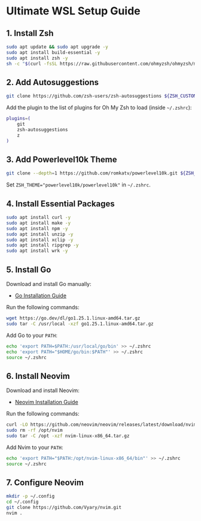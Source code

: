 # Ultimate WSL Setup Guide

## 1. Install Zsh

```bash
sudo apt update && sudo apt upgrade -y
sudo apt install build-essential -y
sudo apt install zsh -y
sh -c "$(curl -fsSL https://raw.githubusercontent.com/ohmyzsh/ohmyzsh/master/tools/install.sh)"
```

## 2. Add Autosuggestions

```bash
git clone https://github.com/zsh-users/zsh-autosuggestions ${ZSH_CUSTOM:-~/.oh-my-zsh/custom}/plugins/zsh-autosuggestions
```

Add the plugin to the list of plugins for Oh My Zsh to load (inside `~/.zshrc`):

```bash
plugins=(
    git
    zsh-autosuggestions
    z
)
```

## 3. Add Powerlevel10k Theme

```bash
git clone --depth=1 https://github.com/romkatv/powerlevel10k.git ${ZSH_CUSTOM:-$HOME/.oh-my-zsh/custom}/themes/powerlevel10k
```

Set `ZSH_THEME="powerlevel10k/powerlevel10k"` in `~/.zshrc`.

## 4. Install Essential Packages

```bash
sudo apt install curl -y
sudo apt install make -y
sudo apt install npm -y
sudo apt install unzip -y
sudo apt install xclip -y
sudo apt install ripgrep -y
sudo apt install wrk -y
```

## 5. Install Go

Download and install Go manually:

- [Go Installation Guide](https://go.dev/doc/install)

Run the following commands:

```bash
wget https://go.dev/dl/go1.25.1.linux-amd64.tar.gz
sudo tar -C /usr/local -xzf go1.25.1.linux-amd64.tar.gz
```

Add Go to your `PATH`:

```bash
echo 'export PATH=$PATH:/usr/local/go/bin' >> ~/.zshrc
echo 'export PATH="$HOME/go/bin:$PATH"' >> ~/.zshrc
source ~/.zshrc
```

## 6. Install Neovim

Download and install Neovim:

- [Neovim Installation Guide](https://github.com/neovim/neovim/blob/master/INSTALL.md)

Run the following commands:

```bash
curl -LO https://github.com/neovim/neovim/releases/latest/download/nvim-linux-x86_64.tar.gz
sudo rm -rf /opt/nvim
sudo tar -C /opt -xzf nvim-linux-x86_64.tar.gz
```

Add Nvim to your `PATH`:

```bash
echo 'export PATH="$PATH:/opt/nvim-linux-x86_64/bin"' >> ~/.zshrc
source ~/.zshrc
```

## 7. Configure Neovim

```bash
mkdir -p ~/.config
cd ~/.config
git clone https://github.com/Vyary/nvim.git
nvim .
```
